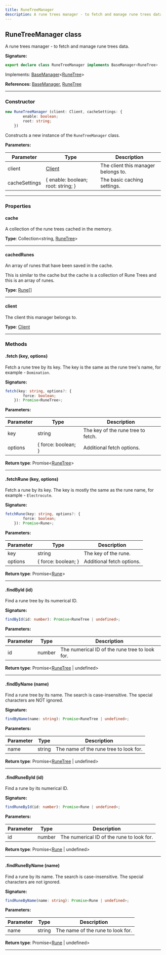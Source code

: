 ```yaml
---
title: RuneTreeManager
description: A rune trees manager - to fetch and manage rune trees data.
---
```


## RuneTreeManager class

A rune trees manager - to fetch and manage rune trees data.

**Signature:**

```ts
export declare class RuneTreeManager implements BaseManager<RuneTree> 
```

Implements: [BaseManager](/shieldbow/api/BaseManager.md)<[RuneTree](/shieldbow/api/RuneTree.md)>

**References:** [BaseManager](/shieldbow/api/BaseManager.md), [RuneTree](/shieldbow/api/RuneTree.md)

---

### Constructor

```ts
new RuneTreeManager (client: Client, cacheSettings: {
        enable: boolean;
        root: string;
    })
```

Constructs a new instance of the `RuneTreeManager` class.

**Parameters:**

| Parameter | Type | Description |
| --------- | ---- | ----------- |
| client | [Client](/shieldbow/api/Client.md) | The client this manager belongs to. |
| cacheSettings | {         enable: boolean;         root: string;     } | The basic caching settings. |
---

### Properties

#### cache

A collection of the rune trees cached in the memory.



**Type**: Collection\<string, [RuneTree](/shieldbow/api/RuneTree.md)\>

---

#### cachedRunes

An array of runes that have been saved in the cache.


This is similar to the cache but the cache is a collection of Rune Trees and this is an array of runes.



**Type**: [Rune](/shieldbow/api/Rune.md)[]

---

#### client

The client this manager belongs to.



**Type**: [Client](/shieldbow/api/Client.md)

---

### Methods

#### .fetch (key, options)

Fetch a rune tree by its key. The key is the same as the rune tree's name, for example - `Domination`.




**Signature:**

```ts
fetch(key: string, options?: {
        force: boolean;
    }): Promise<RuneTree>;
```

**Parameters:**

| Parameter | Type | Description |
| --------- | ---- | ----------- |
| key | string | The key of the rune tree to fetch. |
| options | {         force: boolean;     } | Additional fetch options. |

**Return type**: Promise\<[RuneTree](/shieldbow/api/RuneTree.md)\>

---

#### .fetchRune (key, options)

Fetch a rune by its key. The key is mostly the same as the rune name, for example - `Electrocute`.




**Signature:**

```ts
fetchRune(key: string, options?: {
        force: boolean;
    }): Promise<Rune>;
```

**Parameters:**

| Parameter | Type | Description |
| --------- | ---- | ----------- |
| key | string | The key of the rune. |
| options | {         force: boolean;     } | Additional fetch options. |

**Return type**: Promise\<[Rune](/shieldbow/api/Rune.md)\>

---

#### .findById (id)

Find a rune tree by its numerical ID.




**Signature:**

```ts
findById(id: number): Promise<RuneTree | undefined>;
```

**Parameters:**

| Parameter | Type | Description |
| --------- | ---- | ----------- |
| id | number | The numerical ID of the rune tree to look for. |

**Return type**: Promise\<[RuneTree](/shieldbow/api/RuneTree.md) \| undefined\>

---

#### .findByName (name)

Find a rune tree by its name. The search is case-insensitive. The special characters are NOT ignored.




**Signature:**

```ts
findByName(name: string): Promise<RuneTree | undefined>;
```

**Parameters:**

| Parameter | Type | Description |
| --------- | ---- | ----------- |
| name | string | The name of the rune tree to look for. |

**Return type**: Promise\<[RuneTree](/shieldbow/api/RuneTree.md) \| undefined\>

---

#### .findRuneById (id)

Find a rune by its numerical ID.




**Signature:**

```ts
findRuneById(id: number): Promise<Rune | undefined>;
```

**Parameters:**

| Parameter | Type | Description |
| --------- | ---- | ----------- |
| id | number | The numerical ID of the rune to look for. |

**Return type**: Promise\<[Rune](/shieldbow/api/Rune.md) \| undefined\>

---

#### .findRuneByName (name)

Find a rune by its name. The search is case-insensitive. The special characters are not ignored.




**Signature:**

```ts
findRuneByName(name: string): Promise<Rune | undefined>;
```

**Parameters:**

| Parameter | Type | Description |
| --------- | ---- | ----------- |
| name | string | The name of the rune to look for. |

**Return type**: Promise\<[Rune](/shieldbow/api/Rune.md) \| undefined\>

---

